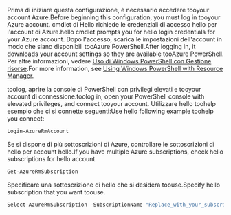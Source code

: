 <span data-ttu-id="f4e32-101">Prima di iniziare questa configurazione, è necessario accedere tooyour account Azure.</span><span class="sxs-lookup"><span data-stu-id="f4e32-101">Before beginning this configuration, you must log in tooyour Azure account.</span></span> <span data-ttu-id="f4e32-102">cmdlet di Hello richiede le credenziali di accesso hello per l'account di Azure.</span><span class="sxs-lookup"><span data-stu-id="f4e32-102">hello cmdlet prompts you for hello login credentials for your Azure account.</span></span> <span data-ttu-id="f4e32-103">Dopo l'accesso, scarica le impostazioni dell'account in modo che siano disponibili tooAzure PowerShell.</span><span class="sxs-lookup"><span data-stu-id="f4e32-103">After logging in, it downloads your account settings so they are available tooAzure PowerShell.</span></span> <span data-ttu-id="f4e32-104">Per altre informazioni, vedere [Uso di Windows PowerShell con Gestione risorse](../articles/powershell-azure-resource-manager.md).</span><span class="sxs-lookup"><span data-stu-id="f4e32-104">For more information, see [Using Windows PowerShell with Resource Manager](../articles/powershell-azure-resource-manager.md).</span></span>

<span data-ttu-id="f4e32-105">toolog, aprire la console di PowerShell con privilegi elevati e tooyour account di connessione.</span><span class="sxs-lookup"><span data-stu-id="f4e32-105">toolog in, open your PowerShell console with elevated privileges, and connect tooyour account.</span></span> <span data-ttu-id="f4e32-106">Utilizzare hello toohelp esempio che ci si connette seguenti:</span><span class="sxs-lookup"><span data-stu-id="f4e32-106">Use hello following example toohelp you connect:</span></span>

```powershell
Login-AzureRmAccount
```

<span data-ttu-id="f4e32-107">Se si dispone di più sottoscrizioni di Azure, controllare le sottoscrizioni di hello per account hello.</span><span class="sxs-lookup"><span data-stu-id="f4e32-107">If you have multiple Azure subscriptions, check hello subscriptions for hello account.</span></span>

```powershell
Get-AzureRmSubscription
```

<span data-ttu-id="f4e32-108">Specificare una sottoscrizione di hello che si desidera toouse.</span><span class="sxs-lookup"><span data-stu-id="f4e32-108">Specify hello subscription that you want toouse.</span></span>

```powershell
Select-AzureRmSubscription -SubscriptionName "Replace_with_your_subscription_name"
 ```
